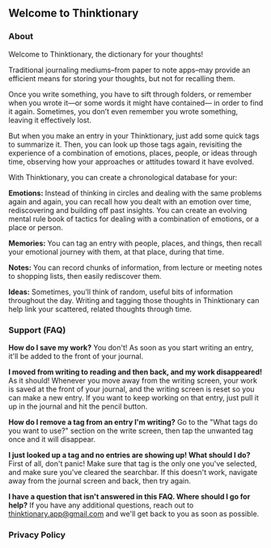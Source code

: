 ## Welcome to Thinktionary

### About

Welcome to Thinktionary, the dictionary for your thoughts!

Traditional journaling mediums–from paper to note apps–may provide an efficient means for storing your thoughts, but not for recalling them.

Once you write something, you have to sift through folders, or remember when you wrote it—or some words it might have contained— in order to find it again. Sometimes, you don’t even remember you wrote something, leaving it effectively lost.

But when you make an entry in your Thinktionary, just add some quick tags to summarize it. Then, you can look up those tags again, revisiting the experience of a combination of emotions, places, people, or ideas through time, observing how your approaches or attitudes toward it have evolved.

With Thinktionary, you can create a chronological database for your:

**Emotions:** Instead of thinking in circles and dealing with the same problems again and again, you can recall how you dealt with an emotion over time, rediscovering and building off past insights. You can create an evolving mental rule book of tactics for dealing with a combination of emotions, or a place or person.

**Memories:** You can tag an entry with people, places, and things, then recall your emotional journey with them, at that place, during that time.

**Notes:** You can record chunks of information, from lecture or meeting notes to shopping lists, then easily rediscover them.

**Ideas:** Sometimes, you’ll think of random, useful bits of information throughout the day. Writing and tagging those thoughts in Thinktionary can help link your scattered, related thoughts through time.

### Support (FAQ)

**How do I save my work?**
You don't! As soon as you start writing an entry, it'll be added to the front of your journal.

**I moved from writing to reading and then back, and my work disappeared!**
As it should! Whenever you move away from the writing screen, your work is saved at the front of your journal, and the writing screen is reset so you can make a new entry. If you want to keep working on that entry, just pull it up in the journal and hit the pencil button.

**How do I remove a tag from an entry I'm writing?**
Go to the "What tags do you want to use?" section on the write screen, then tap the unwanted tag once and it will disappear.

**I just looked up a tag and no entries are showing up! What should I do?**
First of all, don't panic! Make sure that tag is the only one you've selected, and make sure you've cleared the searchbar. If this doesn't work, navigate away from the journal screen and back, then try again.

**I have a question that isn't answered in this FAQ. Where should I go for help?**
If you have any additional questions, reach out to thinktionary.app@gmail.com and we'll get back to you as soon as possible.

### Privacy Policy

